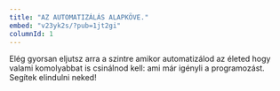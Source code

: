 ```yaml
---
title: "AZ AUTOMATIZÁLÁS ALAPKÖVE."
embed: "v23yk2s/?pub=1jt2gi"
columnId: 1
---
```

Elég gyorsan eljutsz arra a szintre amikor automatizálod az életed hogy valami komolyabbat is csinálnod kell: ami már igényli a programozást. Segítek elindulni neked!
